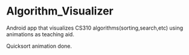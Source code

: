 # Algorithm_Visualizer
Android app that visualizes CS310 algorithms(sorting,search,etc) using animations as teaching aid.

Quicksort animation done. 
